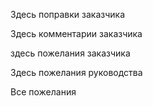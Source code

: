 Здесь поправки заказчика

Здесь комментарии заказчика

здесь пожелания заказчика

Здесь пожелания руководства

Все пожелания
